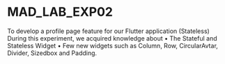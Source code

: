 # MAD_LAB_EXP02
To develop a profile page feature for our Flutter application (Stateless) During this experiment, we acquired knowledge about • The Stateful and Stateless Widget  • Few new widgets such as Column, Row, CircularAvtar, Divider, Sizedbox and Padding.

